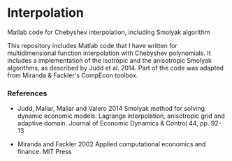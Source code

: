 Interpolation
=============

Matlab code for Chebyshev interpolation, including Smolyak algorithm

This repository includes Matlab code that I have written for multidimensional function interpolation with Chebyshev polynomials.
It includes a implementation of the isotropic and the anisotropic Smolyak algorithms, as described by Judd et al. 2014.  Part of the code was adapted from Miranda & Fackler's CompEcon toolbox.




### References
* Judd, Maliar, Maliar and Valero 2014 Smolyak method for solving dynamic economic models: Lagrange interpolation, anisotropic grid and adaptive domain. Journal of Economic Dynamics & Control 44, pp. 92-13

* Miranda and Fackler 2002 Applied computational economics and finance. MIT Press
